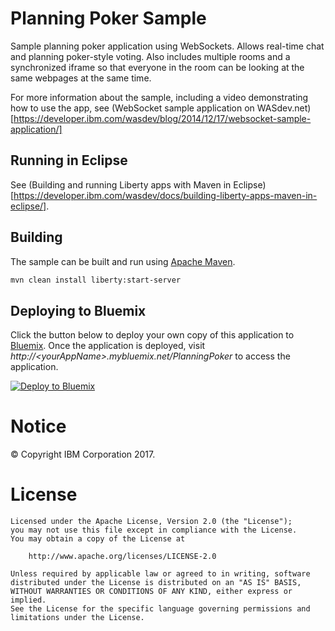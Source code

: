 Planning Poker Sample
=====================

Sample planning poker application using WebSockets. Allows real-time chat and planning poker-style voting. Also includes multiple rooms and a synchronized iframe so that everyone in the room can be looking at the same webpages at the same time.

For more information about the sample, including a video demonstrating how to use the app, see (WebSocket sample application on WASdev.net)[https://developer.ibm.com/wasdev/blog/2014/12/17/websocket-sample-application/]

## Running in Eclipse

See (Building and running Liberty apps with Maven in Eclipse)[https://developer.ibm.com/wasdev/docs/building-liberty-apps-maven-in-eclipse/].


## Building

The sample can be built and run using [Apache Maven](http://maven.apache.org/).

```bash
mvn clean install liberty:start-server
```

## Deploying to Bluemix

Click the button below to deploy your own copy of this application to [Bluemix](https://bluemix.net). Once the application is deployed, visit *http://&lt;yourAppName&gt;.mybluemix.net/PlanningPoker* to access the application. 

[![Deploy to Bluemix](https://bluemix.net/deploy/button.png)](https://bluemix.net/deploy?repository=https://github.com/WASdev/sample.planningpoker.git)

# Notice

© Copyright IBM Corporation 2017.

# License

```text
Licensed under the Apache License, Version 2.0 (the "License");
you may not use this file except in compliance with the License.
You may obtain a copy of the License at

    http://www.apache.org/licenses/LICENSE-2.0

Unless required by applicable law or agreed to in writing, software
distributed under the License is distributed on an "AS IS" BASIS,
WITHOUT WARRANTIES OR CONDITIONS OF ANY KIND, either express or implied.
See the License for the specific language governing permissions and
limitations under the License.
````
